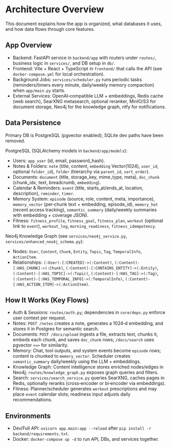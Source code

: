 # Architecture Overview

This document explains how the app is organized, what databases it uses, and how data flows through core features.

## App Overview
- Backend: FastAPI service in `backend/app` with routers under `routes/`, business logic in `services/`, and DB setup in `db/`.
- Frontend: Vite + React + TypeScript in `frontend/` that calls the API (see `docker-compose.yml` for local orchestration).
- Background Jobs: `services/scheduler.py` runs periodic tasks (reminders/timers every minute, daily/weekly memory compaction) when `app/main.py` starts.
- External Services: OpenAI‑compatible LLM + embeddings, Redis cache (web search), SearXNG metasearch, optional reranker, MinIO/S3 for document storage, Neo4j for the knowledge graph, ntfy for notifications.

## Data Persistence
Primary DB is PostgreSQL (pgvector enabled); SQLite dev paths have been removed.

PostgreSQL (SQLAlchemy models in `backend/app/models`):
- Users: `app_user` (id, email, password_hash).
- Notes & Folders: `note` (title, content, `embedding` Vector(1024), `user_id`, optional `folder_id`), `folder` (hierarchy via `parent_id`, `sort_order`).
- Documents: `document` (title, storage_key, mime_type, meta), `doc_chunk` (chunk_idx, text, breadcrumb, `embedding`).
- Calendar & Reminders: `event` (title, starts_at/ends_at, location, description), `reminder`, `timer`.
- Memory System: `episode` (source, role, content, meta, importance), `memory_vector` (per‑chunk text + embedding, episode_id), `memory_hot` (recent access tracking), `semantic_summary` (daily/weekly summaries with embedding + coverage JSON).
- Fitness: `fitness_profile`, `fitness_goal`, `fitness_plan`, `workout` (optional link to `event`), `workout_log`, `morning_readiness`, `fitness_idempotency`.

Neo4j Knowledge Graph (see `services/neo4j_service.py`, `services/enhanced_neo4j_schema.py`):
- Nodes: `User`, `Content`, `Chunk`, `Entity`, `Topic`, `Tag`, `TemporalInfo`, `ActionItem`.
- Relationships: `(:User)-[:CREATED]->(:Content)`, `(:Content)-[:HAS_CHUNK]->(:Chunk)`, `(:Content)-[:CONTAINS_ENTITY]->(:Entity)`, `(:Content)-[:HAS_TOPIC]->(:Topic)`, `(:Content)-[:HAS_TAG]->(:Tag)`, `(:Content)-[:HAS_TEMPORAL_INFO]->(:TemporalInfo)`, `(:Content)-[:HAS_ACTION_ITEM]->(:ActionItem)`.

## How It Works (Key Flows)
- Auth & Sessions: `routes/auth.py`; dependencies in `core/deps.py` enforce user context per request.
- Notes: `POST /notes` creates a note, generates a 1024‑d embedding, and stores it in Postgres for semantic search.
- Documents: `POST /docs/upload` ingests a file, extracts text, chunks it, embeds each chunk, and saves `doc_chunk` rows; `/docs/search` uses pgvector `<=>` for similarity.
- Memory: Chat, tool outputs, and system events become `episode` rows; content is chunked to `memory_vector`. Scheduler creates `semantic_summary` daily/weekly using the LLM + embeddings.
- Knowledge Graph: Content intelligence stores enriched nodes/edges in Neo4j; `routes/knowledge_graph.py` exposes graph queries and filters.
- Search: `services/search_service.py` queries SearXNG, caches pages in Redis, optionally reranks (cross‑encoder or bi‑encoder via embeddings).
- Fitness: Planner/scheduler generates `workout` prescriptions and may place `event` calendar slots; readiness input adjusts daily recommendations.

## Environments
- Dev/Full API: `uvicorn app.main:app --reload` after `pip install -r backend/requirements.txt`.
- Docker: `docker-compose up -d` to run API, DBs, and services together.
